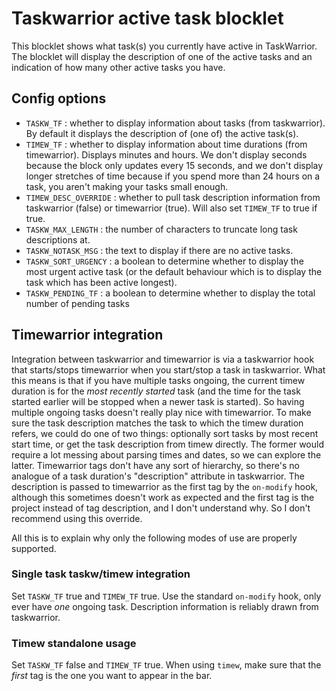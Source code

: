 # Taskwarrior active task blocklet

This blocklet shows what task(s) you currently have active in TaskWarrior.
The blocklet will display the description of one of the active tasks
and an indication of how many other active tasks you have.

## Config options

 - `TASKW_TF` : whether to display information about tasks (from taskwarrior). By default it displays the description of (one of) the active task(s).
 - `TIMEW_TF` : whether to display information about time durations (from timewarrior). Displays minutes and hours. We don't display seconds because the block only updates every 15 seconds, and we don't display longer stretches of time because if you spend more than 24 hours on a task, you aren't making your tasks small enough.
 - `TIMEW_DESC_OVERRIDE` : whether to pull task description information from taskwarrior (false) or timewarrior (true). Will also set `TIMEW_TF` to true if true.
 - `TASKW_MAX_LENGTH` : the number of characters to truncate long task descriptions at.
 - `TASKW_NOTASK_MSG` : the text to display if there are no active tasks.
 - `TASKW_SORT_URGENCY` : a boolean to determine whether to display the most urgent active task (or the default behaviour which is to display the task which has been active longest).
 - `TASKW_PENDING_TF` : a boolean to determine whether to display the total number of pending tasks
 

## Timewarrior integration

Integration between taskwarrior and timewarrior is via a taskwarrior hook that starts/stops timewarrior when you 
start/stop a task in taskwarrior.
What this means is that if you have multiple tasks ongoing, the current timew duration is for 
the *most recently started* task (and the time for the task started earlier will be stopped when a newer task is started).
So having multiple ongoing tasks doesn't really play nice with timewarrior.
To make sure the task description matches the task to which the timew duration refers,
we could do one of two things: 
optionally sort tasks by most recent start time, or
get the task description from timew directly.
The former would require a lot messing about parsing times and dates, 
so we can explore the latter.
Timewarrior tags don't have any sort of hierarchy, so there's no analogue of a task duration's "description" attribute in taskwarrior.
The description is passed to timewarrior as the first tag by the `on-modify` hook,
although this sometimes doesn't work as expected and the first tag is the project instead of tag description,
and I don't understand why.
So I don't recommend using this override.

All this is to explain why only the following modes of use are properly 
supported.

### Single task taskw/timew integration

Set `TASKW_TF` true and `TIMEW_TF` true.
Use the standard `on-modify` hook, only ever have *one* ongoing task.
Description information is reliably drawn from taskwarrior.

### Timew standalone usage

Set `TASKW_TF` false and `TIMEW_TF` true.
When using `timew`, make sure that the *first* tag is the one you want to appear 
in the bar.
